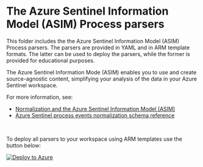 # The Azure Sentinel Information Model (ASIM) Process parsers

This folder includes the the Azure Sentinel Information Model (ASIM) Process parsers. The parsers are provided in YAML and in ARM template formats. The latter can be used to deploy the parsers, while the former is provided for educational purposes. 

The Azure Sentinel Information Mode (ASIM) enables you to use and create source-agnostic content, simplifying your analysis of the data in your Azure Sentinel workspace.

For more information, see:

- [Normalization and the Azure Sentinel Information Model (ASIM)](https://aka.ms/AzSentinelNormalization)
- [Azure Sentinel process events normalization schema reference](https://aka.ms/AzSentinelProcessEventDoc)

<br>

To deploy all parsers to your workspace using ARM templates use the button below:

[![Deploy to Azure](https://aka.ms/deploytoazurebutton)](https://aka.ms/AzSentinelProcessEventARM)

<br>

